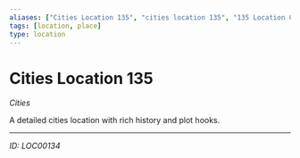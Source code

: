 ```yaml
---
aliases: ["Cities Location 135", "cities location 135", "135 Location Cities"]
tags: [location, place]
type: location
---
```


# Cities Location 135

*Cities*

A detailed cities location with rich history and plot hooks.

---
*ID: LOC00134*